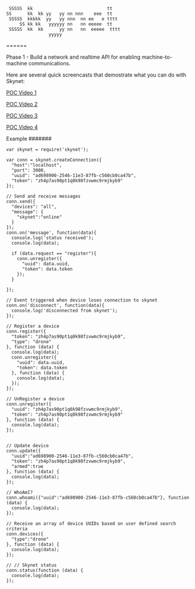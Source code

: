 ```
 SSSSS  kk                            tt    
SS      kk  kk yy   yy nn nnn    eee  tt    
 SSSSS  kkkkk  yy   yy nnn  nn ee   e tttt  
     SS kk kk   yyyyyy nn   nn eeeee  tt    
 SSSSS  kk  kk      yy nn   nn  eeeee  tttt 
                yyyyy                         
```
======

Phase 1 - Build a network and realtime API for enabling machine-to-machine communications.

Here are several quick screencasts that demostrate what you can do with Skynet:

[POC Video 1](http://www.youtube.com/watch?v=cPs1JNFyXjk)

[POC Video 2](http://www.youtube.com/watch?v=SzaTPiaDDQI)

[POC Video 3](http://www.youtube.com/watch?v=TB6RyzT10EA)

[POC Video 4](http://www.youtube.com/watch?v=0WjNG6AOcXM)


Example
#######

```
var skynet = require('skynet');

var conn = skynet.createConnection({
  "host":"localhost",
  "port": 3000,
  "uuid": "ad698900-2546-11e3-87fb-c560cb0ca47b",
  "token": "zh4p7as90pt1q0k98fzvwmc9rmjkyb9"
});

// Send and receive messages
conn.send({
  "devices": "all",
  "message": {
    "skynet":"online"
  }
});
conn.on('message', function(data){
  console.log('status received');
  console.log(data);

  if (data.request == "register"){
    conn.unregister({
      "uuid": data.uuid, 
      "token": data.token
    });
  }

});

// Event triggered when device loses connection to skynet
conn.on('disconnect', function(data){
  console.log('disconnected from skynet');
});

// Register a device
conn.register({
  "token": "zh4p7as90pt1q0k98fzvwmc9rmjkyb9", 
  "type": "drone"
}, function (data) {
  console.log(data); 
  conn.unregister({
    "uuid": data.uuid, 
    "token": data.token
  }, function (data) {
    console.log(data); 
  });  
});

// UnRegister a device
conn.unregister({
  "uuid": "zh4p7as90pt1q0k98fzvwmc9rmjkyb9", 
  "token": "zh4p7as90pt1q0k98fzvwmc9rmjkyb9"
}, function (data) {
  console.log(data); 
});


// Update device
conn.update({
  "uuid":"ad698900-2546-11e3-87fb-c560cb0ca47b", 
  "token": "zh4p7as90pt1q0k98fzvwmc9rmjkyb9", 
  "armed":true
}, function (data) {
  console.log(data); 
});

// WhoAmI?
conn.whoami({"uuid":"ad698900-2546-11e3-87fb-c560cb0ca47b"}, function (data) {
  console.log(data); 
});

// Receive an array of device UUIDs based on user defined search criteria
conn.devices({
  "type":"drone"
}, function (data) {
  console.log(data); 
});

// // Skynet status
conn.status(function (data) {
  console.log(data); 
});

```
